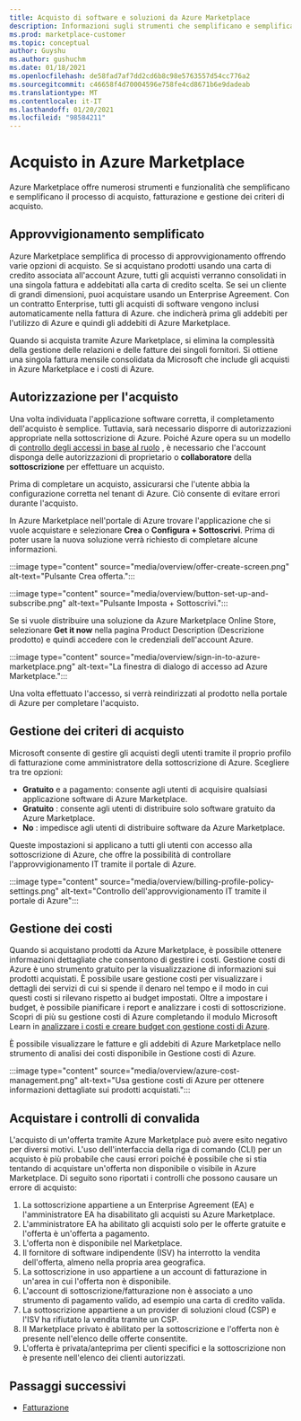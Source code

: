 ```yaml
---
title: Acquisto di software e soluzioni da Azure Marketplace
description: Informazioni sugli strumenti che semplificano e semplificano gli acquisti e la gestione di software in Azure Marketplace.
ms.prod: marketplace-customer
ms.topic: conceptual
author: Guyshu
ms.author: gushuchm
ms.date: 01/18/2021
ms.openlocfilehash: de58fad7af7dd2cd6b8c98e5763557d54cc776a2
ms.sourcegitcommit: c46658f4d70004596e758fe4cd8671b6e9dadeab
ms.translationtype: MT
ms.contentlocale: it-IT
ms.lasthandoff: 01/20/2021
ms.locfileid: "98584211"
---
```

# <a name="azure-marketplace-purchasing"></a>Acquisto in Azure Marketplace

Azure Marketplace offre numerosi strumenti e funzionalità che semplificano e semplificano il processo di acquisto, fatturazione e gestione dei criteri di acquisto.

## <a name="simplified-procurement"></a>Approvvigionamento semplificato

Azure Marketplace semplifica di processo di approvvigionamento offrendo varie opzioni di acquisto. Se si acquistano prodotti usando una carta di credito associata all'account Azure, tutti gli acquisti verranno consolidati in una singola fattura e addebitati alla carta di credito scelta. Se sei un cliente di grandi dimensioni, puoi acquistare usando un Enterprise Agreement. Con un contratto Enterprise, tutti gli acquisti di software vengono inclusi automaticamente nella fattura di Azure. che indicherà prima gli addebiti per l'utilizzo di Azure e quindi gli addebiti di Azure Marketplace.

Quando si acquista tramite Azure Marketplace, si elimina la complessità della gestione delle relazioni e delle fatture dei singoli fornitori. Si ottiene una singola fattura mensile consolidata da Microsoft che include gli acquisti in Azure Marketplace e i costi di Azure.

## <a name="permission-to-purchase"></a>Autorizzazione per l'acquisto

Una volta individuata l'applicazione software corretta, il completamento dell'acquisto è semplice. Tuttavia, sarà necessario disporre di autorizzazioni appropriate nella sottoscrizione di Azure. Poiché Azure opera su un modello di [controllo degli accessi in base al ruolo](/azure/role-based-access-control/overview) , è necessario che l'account disponga delle autorizzazioni di proprietario o **collaboratore** della **sottoscrizione** per effettuare un acquisto.

Prima di completare un acquisto, assicurarsi che l'utente abbia la configurazione corretta nel tenant di Azure. Ciò consente di evitare errori durante l'acquisto.

In Azure Marketplace nell'portale di Azure trovare l'applicazione che si vuole acquistare e selezionare **Crea** o **Configura + Sottoscrivi**. Prima di poter usare la nuova soluzione verrà richiesto di completare alcune informazioni.

:::image type="content" source="media/overview/offer-create-screen.png" alt-text="Pulsante Crea offerta.":::

:::image type="content" source="media/overview/button-set-up-and-subscribe.png" alt-text="Pulsante Imposta + Sottoscrivi.":::

Se si vuole distribuire una soluzione da Azure Marketplace Online Store, selezionare **Get it now** nella pagina Product Description (Descrizione prodotto) e quindi accedere con le credenziali dell'account Azure.

:::image type="content" source="media/overview/sign-in-to-azure-marketplace.png" alt-text="La finestra di dialogo di accesso ad Azure Marketplace.":::

Una volta effettuato l'accesso, si verrà reindirizzati al prodotto nella portale di Azure per completare l'acquisto.

## <a name="purchase-policy-management"></a>Gestione dei criteri di acquisto

Microsoft consente di gestire gli acquisti degli utenti tramite il proprio profilo di fatturazione come amministratore della sottoscrizione di Azure. Scegliere tra tre opzioni:

- **Gratuito** e a pagamento: consente agli utenti di acquisire qualsiasi applicazione software di Azure Marketplace.
- **Gratuito** : consente agli utenti di distribuire solo software gratuito da Azure Marketplace.
- **No** : impedisce agli utenti di distribuire software da Azure Marketplace.

Queste impostazioni si applicano a tutti gli utenti con accesso alla sottoscrizione di Azure, che offre la possibilità di controllare l'approvvigionamento IT tramite il portale di Azure.

:::image type="content" source="media/overview/billing-profile-policy-settings.png" alt-text="Controllo dell'approvvigionamento IT tramite il portale di Azure":::

## <a name="cost-management"></a>Gestione dei costi

Quando si acquistano prodotti da Azure Marketplace, è possibile ottenere informazioni dettagliate che consentono di gestire i costi. Gestione costi di Azure è uno strumento gratuito per la visualizzazione di informazioni sui prodotti acquistati. È possibile usare gestione costi per visualizzare i dettagli dei servizi di cui si spende il denaro nel tempo e il modo in cui questi costi si rilevano rispetto ai budget impostati. Oltre a impostare i budget, è possibile pianificare i report e analizzare i costi di sottoscrizione. Scopri di più su gestione costi di Azure completando il modulo Microsoft Learn in [analizzare i costi e creare budget con gestione costi di Azure](/learn/modules/analyze-costs-create-budgets-azure-cost-management/).

È possibile visualizzare le fatture e gli addebiti di Azure Marketplace nello strumento di analisi dei costi disponibile in Gestione costi di Azure.

:::image type="content" source="media/overview/azure-cost-management.png" alt-text="Usa gestione costi di Azure per ottenere informazioni dettagliate sui prodotti acquistati.":::

## <a name="purchase-validation-checks"></a>Acquistare i controlli di convalida

L'acquisto di un'offerta tramite Azure Marketplace può avere esito negativo per diversi motivi. L'uso dell'interfaccia della riga di comando (CLI) per un acquisto è più probabile che causi errori poiché è possibile che si stia tentando di acquistare un'offerta non disponibile o visibile in Azure Marketplace. Di seguito sono riportati i controlli che possono causare un errore di acquisto:

1. La sottoscrizione appartiene a un Enterprise Agreement (EA) e l'amministratore EA ha disabilitato gli acquisti su Azure Marketplace.
1. L'amministratore EA ha abilitato gli acquisti solo per le offerte gratuite e l'offerta è un'offerta a pagamento.
1. L'offerta non è disponibile nel Marketplace.
1. Il fornitore di software indipendente (ISV) ha interrotto la vendita dell'offerta, almeno nella propria area geografica.
1. La sottoscrizione in uso appartiene a un account di fatturazione in un'area in cui l'offerta non è disponibile.
1. L'account di sottoscrizione/fatturazione non è associato a uno strumento di pagamento valido, ad esempio una carta di credito valida.
1. La sottoscrizione appartiene a un provider di soluzioni cloud (CSP) e l'ISV ha rifiutato la vendita tramite un CSP.
1. Il Marketplace privato è abilitato per la sottoscrizione e l'offerta non è presente nell'elenco delle offerte consentite.
1. L'offerta è privata/anteprima per clienti specifici e la sottoscrizione non è presente nell'elenco dei clienti autorizzati.

## <a name="next-steps"></a>Passaggi successivi

- [Fatturazione](billing-invoicing.md)